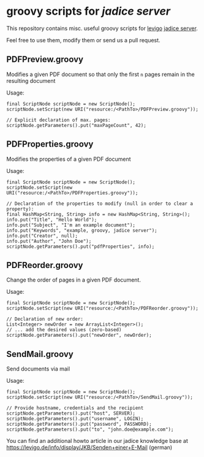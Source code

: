 groovy scripts for _jadice server_
==================================

This repository contains misc. useful groovy scripts for [levigo](http://www.levigo.com) [jadice server](http://www.levigo.com/document-management/products/jadice-server/).

Feel free to use them, modify them or send us a pull request.

PDFPreview.groovy
-----------------

Modifies a given PDF document so that only the first `n` pages remain in the resulting document

Usage:

    final ScriptNode scriptNode = new ScriptNode();
    scriptNode.setScript(new URI("resource:/<PathTo>/PDFPreview.groovy"));

    // Explicit declaration of max. pages:
    scriptNode.getParameters().put("maxPageCount", 42);

PDFProperties.groovy
--------------------

Modifies the properties of a given PDF document

Usage:

    final ScriptNode scriptNode = new ScriptNode();
    scriptNode.setScript(new URI("resource:/<PathTo>/PDFProperties.groovy"));
    
    // Declaration of the properties to modify (null in order to clear a property):
    final HashMap<String, String> info = new HashMap<String, String>();
    info.put("Title", "Hello World");
    info.put("Subject", "I'm an example document");
    info.put("Keywords", "example, groovy, jadice server");
    info.put("Creator", null);
    info.put("Author", "John Doe");
    scriptNode.getParameters().put("pdfProperties", info);


PDFReorder.groovy
-----------------

Change the order of pages in a given PDF document.

Usage:

    final ScriptNode scriptNode = new ScriptNode();
    scriptNode.setScript(new URI("resource:/<PathTo>/PDFReorder.groovy"));

    // Declaration of new order:
    List<Integer> newOrder = new ArrayList<Integer>();
    // ... add the desired values (zero-based)
    scriptNode.getParameters().put("newOrder", newOrder);
    
SendMail.groovy
---------------

Send documents via mail

Usage:

    final ScriptNode scriptNode = new ScriptNode();
    scriptNode.setScript(new URI("resource:/<PathTo>/SendMail.groovy"));

    // Provide hostname, credentials and the recipient
    scriptNode.getParameters().put("host", SERVER);
    scriptNode.getParameters().put("username", LOGIN);
    scriptNode.getParameters().put("password", PASSWORD);
    scriptNode.getParameters().put("to", "john.doe@example.com");

You can find an additional howto article in our jadice knowledge base at https://levigo.de/info/display/JKB/Senden+einer+E-Mail (german)